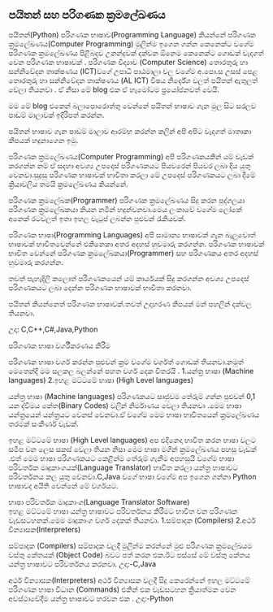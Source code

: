 
## පයිතන් සහ පරිගණක ක්‍රමලේඛණය


පයිතන්(Python)  පරිගණක භාෂාව(Programming Language) කියන්නේ පරිගණක ක්‍රමලේඛණය(Computer Programming) මුලින්ම ඉගෙන ගන්න කෙනෙක්ට වගේම පරිගණක ක්‍රමලේඛණය පිළිබදව උනන්දුවක් දක්වන ඕනෙම කෙනෙක්ට ගොඩක් වැදගත් වෙන පරිගණක භාෂාවක් .
පරිගණක විද්‍යාව (Computer Science) තොරතුරු හා සන්නිවේදන තාක්ෂණය (ICT)වගේ උපාධි පාඨමාලා වල වගේම අ.පො.ස උසස් පෙළ තොරතුරු හා සන්නිවේදන තාක්ෂණය (AL ICT) විෂය නිර්දේශ වලත් පයිතන් ඇතුලත් වෙලා තියනවා . ඒ නිසා මේ blog එක ඒ හැමෝටම ප්‍රයෝජනවත් වෙයි.

මම මේ blog එකෙන් බලාපොරොත්තු වෙන්නේ පයිතන් භාෂාව ගැන  මුල සිට සරලව පාඩම් මාලාවක් ඉදිරිපත් කරන්න.
  
පයිතන් භාෂාව ගැන පාඩම් මාලාව ආරම්භ කරන්න කලින් අපි අපිට වැදගත් මාතෘකා  කීපයක් හදුනාගෙන ඉමු.

පරිගණක ක්‍රමලේඛණය(Computer Programming)
අපි පරිගණකයකින් යම් වැඩක් කරගන්න නම් ඒ සදහා අවශ්‍ය උපදෙස් පරිගණකයට පියවරෙන් පියවර ලබා දිය යුතු වෙනවා.සුදුසු පරිගණක භාෂාවක් භාවිතා කරලා මේ උපදෙස් පරිගණකයට ලබා දීමේ ක්‍රියාවලිය තමයි ක්‍රමලේඛණය කියන්නේ.

පරිගණක ක්‍රමලේඛක(Programmer)
පරිගණක ක්‍රමලේඛණය සිදු කරන පුද්ගලයා   පරිගණක ක්‍රමලේඛකයා කියන නමින් හදුන්වනවා.මෙය ලංකාවේ වගේම ලෝකේ අනෙක් රටවලත් ඉතා ඉහල වැටුප් ලබන්න පුළුවන් රැකියවක්.

පරිගණක භාෂා(Programming Languages)
අපි සාමාන්‍ය භාෂාවක් ගැන බැලුවොත් භාෂාවක් භාවිතවෙන්නේ එකිනෙකා අතර අදහස් හුවමාරු කරගන්න.
පරිගණක භාෂාවක් භාවිත වෙන්නේ පරිගණක ක්‍රමලේඛකයා(Programmer) සහ පරිගණකය අතර අදහස් හුවමාරු කරගන්න.

තවත් පැහැදිලි කලොත් පරිගණකයෙන් යම් කාර්යයක් සිදු කරගන්න අවශ්‍ය උපදෙස් පරිගණකයට ලබා දෙන්න පරිගණක භාෂාවක් භාවිතා කරනවා.

පයිතන් කියන්නෙත් පරිගණක  භාෂාවක්.තවත් උදාහරණ කීපයක් මන් පහලින් දක්වල තියනවා.

උදා: C,C++,C#,Java,Python

පරිගණක භාෂා වර්ගීකරණය කිරීම

පරිගණක භාෂා වර්ග කරන්න පුළුවන් ක්‍රම වගේම වර්ගත් ගොඩක් තියනවා.නමුත් මෙතෙන්දි මම සලකල බලන්නේ පහත වර්ග දෙක විතරයි .
1.යන්ත්‍ර භාෂා (Machine languages)
2.ඉහළ මට්ටමේ භාෂා (High Level languages)

යන්ත්‍ර භාෂා (Machine languages)
පරිගණකයට සෘජුවම තේරුම් ගන්න පුළුවන්   0,1 යන ද්විමය කේත(Binary Codes) වලින් නිර්මාණය වෙලා තියනවා .මෙම භාෂා යන්ත්‍රයෙන් යන්ත්‍රයට වෙනස් වෙනවා.ඒ වගේම  මෙම භාෂා භාවිතයෙන් ක්‍රමලේඛණය තරමක් සංකීර්ණ වැඩක්.

ඉහළ මට්ටමේ භාෂා (High Level languages)
අප එදිනෙදා භාවිත කරන භාෂා වලට සමීප වන ලෙස සකස් වෙලා තියන නිසා  මෙම භාෂා මගින් ක්‍රමලේඛණය පහසු වැඩක් .එත්  මෙම භාෂා පරිගණකයට කෙළින්ම තේරුම් ගැනීම අපහසුයි වගේම  භාෂා පරිවර්තක මෘදුකාංගයක්(Language Translator) භාවිත කරලා  යන්ත්‍ර භාෂාවට පරිවර්තනය කල යුතු වෙනවා.C,Java වගේ  භාෂා වගේම  අප ඉගෙන ගන්නා Python භාෂාවද අයිති වෙන්නේ මේ වර්ගයට.

භාෂා පරිවර්තක මෘදුකාංග(Language Translator Software)  
ඉහළ මට්ටමේ භාෂා යන්ත්‍ර භාෂාවට පරිවර්තනය කිරීමට භාවිත වන පරිගණක වැඩසටහනක්.මෙම මෘදුකාංග වර්ග දෙකක් තියනවා.
1.සම්පාදක (Compilers)
2.අර්ථ වින්‍යාසක(Interpreters)

සම්පාදක (Compilers)
සම්පාදක වලදී මුලින්ම කරන්නේ මුළු පරිගණක ක්‍රමලේඛයම වස්තු කේතයක්  (Object Code) බවට පත් කරන එක.ඊට පස්සේ මේ වස්තු කේතය යන්ත්‍ර භාෂාවට පරිවර්තනය කරනවා.
උදා:-C,Java


අර්ථ වින්‍යාසක(Interpreters)
අර්ථ වින්‍යාසක වලදී සිදු කෙරෙන්නේ ඉහල මට්ටමේ පරිගණක භාෂා විධාන (Commands) එකින් එක වැඩසටහන ක්‍රියාත්මක වෙන අවස්ථාවේදීම යන්ත්‍ර භාෂාවට හරවන එක .
උදා:-Python

